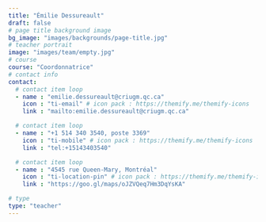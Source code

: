 ```yaml
---
title: "Émilie Dessureault"
draft: false
# page title background image
bg_image: "images/backgrounds/page-title.jpg"
# teacher portrait
image: "images/team/empty.jpg"
# course
course: "Coordonnatrice"
# contact info
contact:
  # contact item loop
  - name : "emilie.dessureault@criugm.qc.ca"
    icon : "ti-email" # icon pack : https://themify.me/themify-icons
    link : "mailto:emilie.dessureault@criugm.qc.ca"

  # contact item loop
  - name : "+1 514 340 3540, poste 3369"
    icon : "ti-mobile" # icon pack : https://themify.me/themify-icons
    link : "tel:+15143403540"

  # contact item loop
  - name : "4545 rue Queen-Mary, Montréal"
    icon : "ti-location-pin" # icon pack : https://themify.me/themify-icons
    link : "https://goo.gl/maps/oJZVQeq7Hm3DqYsKA"

# type
type: "teacher"
---
```


